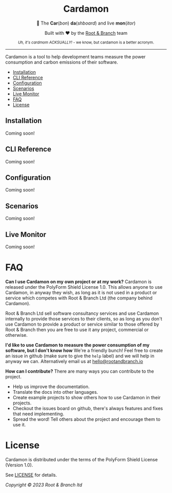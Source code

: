 <div align="center" markdown="1">
  <h1>Cardamon</h1>
  <p>🌱 The <b>Car</b>(<i>bon</i>) <b>da</b>(<i>shboard</i>) and live <b>mon</b>(<i>itor</i>)</p>
  <p>Built with ❤️ by the <a href="https://rootandbranch.io">Root & Branch</a> team</p>
  <small>
    <i>Uh, it's cardmom ACKSUALLY!</i> - we know, but cardamon is a better acronym.
  </small>
</div>

---

Cardamon is a tool to help development teams measure the power consumption and carbon emissions of their software.

- [Installation](#installation)
- [CLI Reference](#cli-reference)
- [Configuration](#configuration)
- [Scenarios](#scenarios)
- [Live Monitor](#live-monitor)
- [FAQ](#faq)
- [License](#license)

## Installation

Coming soon!

## CLI Reference

Coming soon!

## Configuration

Coming soon!

## Scenarios

Coming soon!

## Live Monitor

Coming soon!

# FAQ

**Can I use Cardamon on my own project or at my work?**
Cardamon is released under the PolyForm Shield License 1.0. This allows anyone to use Cardamon, in anyway they wish, as long as it is not used in a product or service which competes with Root & Branch Ltd (the company behind Cardamon).

Root & Branch Ltd sell software consultancy services and use Cardamon internally to provide those services to their clients, so as long as you don't use Cardamon to provide a product or service similar to those offered by Root & Branch then you are free to use it any project, commercial or otherwise.

**I'd like to use Cardamon to measure the power consumption of my software, but I don't know how**
We're a friendly bunch! Feel free to create an issue in github (make sure to give the `help` label) and we will help in anyway we can. Alternatively email us at hello@rootandbranch.io

**How can I contribute?**
There are many ways you can contribute to the project.

- Help us improve the documentation.
- Translate the docs into other languages.
- Create example projects to show others how to use Cardamon in their projects.
- Checkout the issues board on github, there's always features and fixes that need implementing.
- Spread the word! Tell others about the project and encourage them to use it.

# License

Cardamon is distributed under the terms of the PolyForm Shield License (Version 1.0).

See [LICENSE](https://www.mozilla.org/en-US/MPL/2.0) for details.

_Copyright © 2023 Root & Branch ltd_
